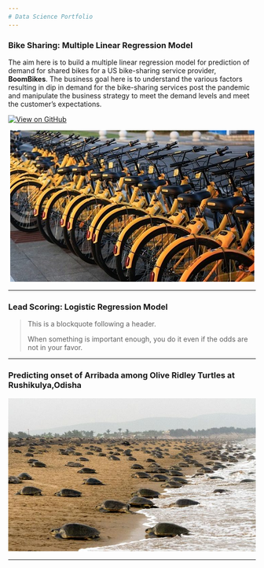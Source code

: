 ```yaml
---
# Data Science Portfolio
---
```


### Bike Sharing: Multiple Linear Regression Model

The aim here is to build a multiple linear regression model for prediction of demand for shared bikes for a US bike-sharing service provider, **BoomBikes**. The business goal here is to understand the various factors resulting in dip in demand for the bike-sharing services post the pandemic and manipulate the business strategy to meet the demand levels and meet the customer’s expectations.

[![View on GitHub](https://img.shields.io/badge/GitHub-View_on_GitHub-blue?logi=GitHub)](https://github.com/gdhal09/Bike-Sharing_Linear-Regression)
<center><img src="assets/img/bikeimages.jpeg"/></center>

---

### Lead Scoring: Logistic Regression Model

> This is a blockquote following a header.
>
> When something is important enough, you do it even if the odds are not in your favor.
---

### Predicting onset of Arribada among Olive Ridley Turtles at Rushikulya,Odisha

<center><img src="assets/img/IMG_001_2_1_QBAUUEVT.jpg"/></center>

---


